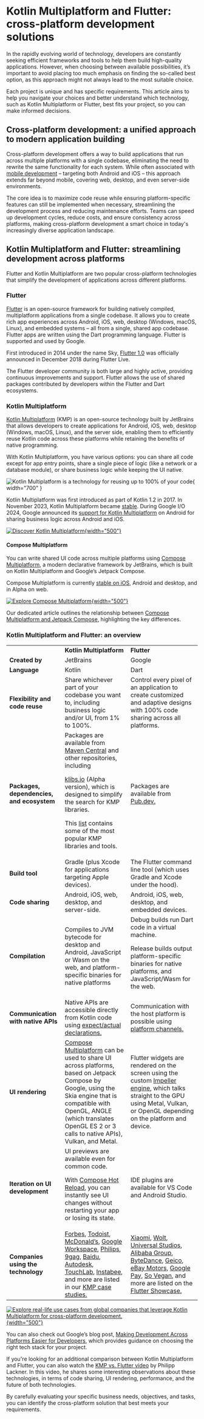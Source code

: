# Kotlin Multiplatform and Flutter: cross-platform development solutions

[//]: # (description: This article explores Kotlin Multiplatform and Flutter, helping you to understand their capabilities and choose the right fit for your cross-platform project.) 

In the rapidly evolving world of technology, developers are constantly seeking efficient frameworks and tools to help them build high-quality applications. However, when choosing between available possibilities, it’s important to avoid placing too much emphasis on finding the so-called best option, as this approach might not always lead to the most suitable choice.

Each project is unique and has specific requirements. This article aims to help you navigate your choices and better understand which technology, such as Kotlin Multiplatform or Flutter, best fits your project, so you can make informed decisions.

## Cross-platform development: a unified approach to modern application building

Cross-platform development offers a way to build applications that run across multiple platforms with a single codebase, eliminating the need to rewrite the same functionality for each system. While often associated with [mobile development](cross-platform-mobile-development.md) – targeting both Android and iOS – this approach extends far beyond mobile, covering web, desktop, and even server-side environments.

The core idea is to maximize code reuse while ensuring platform-specific features can still be implemented when necessary, streamlining the development process and reducing maintenance efforts. Teams can speed up development cycles, reduce costs, and ensure consistency across platforms, making cross-platform development a smart choice in today's increasingly diverse application landscape.

## Kotlin Multiplatform and Flutter: streamlining development across platforms

Flutter and Kotlin Multiplatform are two popular cross-platform technologies that simplify the development of applications across different platforms.

### Flutter

[Flutter](https://flutter.dev/) is an open-source framework for building natively compiled, multiplatform applications from a single codebase. It allows you to create rich app experiences across Android, iOS, web, desktop (Windows, macOS, Linux), and embedded systems – all from a single, shared app codebase. Flutter apps are written using the Dart programming language. Flutter is supported and used by Google.

First introduced in 2014 under the name Sky, [Flutter 1.0](https://developers.googleblog.com/en/flutter-10-googles-portable-ui-toolkit/) was officially announced in December 2018 during Flutter Live.

The Flutter developer community is both large and highly active, providing continuous improvements and support. Flutter allows the use of shared packages contributed by developers within the Flutter and Dart ecosystems.

### Kotlin Multiplatform

[Kotlin Multiplatform](https://www.jetbrains.com/kotlin-multiplatform/) (KMP) is an open-source technology built by JetBrains that allows developers to create applications for Android, iOS, web, desktop (Windows, macOS, Linux), and the server side, enabling them to efficiently reuse Kotlin code across these platforms while retaining the benefits of native programming.

With Kotlin Multiplatform, you have various options: you can share all code except for app entry points, share a single piece of logic (like a network or a database module), or share business logic while keeping the UI native.

![Kotlin Multiplatform is a technology for reusing up to 100% of your code](kmp-logic-and-ui.svg){ width="700" }

Kotlin Multiplatform was first introduced as part of Kotlin 1.2 in 2017. In November 2023, Kotlin Multiplatform became [stable](https://blog.jetbrains.com/kotlin/2023/11/kotlin-multiplatform-stable/). During Google I/O 2024, Google announced its [support for Kotlin Multiplatform](https://android-developers.googleblog.com/2024/05/android-support-for-kotlin-multiplatform-to-share-business-logic-across-mobile-web-server-desktop.html) on Android for sharing business logic across Android and iOS.

[![Discover Kotlin Multiplatform](discover-kmp.svg){width="500"}](https://www.jetbrains.com/kotlin-multiplatform/)

#### Compose Multiplatform

You can write shared UI code across multiple platforms using [Compose Multiplatform](https://www.jetbrains.com/compose-multiplatform/), a modern declarative framework by JetBrains, which is built on Kotlin Multiplatform and Google’s Jetpack Compose.

Compose Multiplatform is currently [stable on iOS](https://blog.jetbrains.com/kotlin/2025/05/compose-multiplatform-1-8-0-released-compose-multiplatform-for-ios-is-stable-and-production-ready/), Android and desktop, and in Alpha on web.

[![Explore Compose Multiplatform](explore-compose.svg){width="500"}](https://www.jetbrains.com/compose-multiplatform/)

Our dedicated article outlines the relationship between [Compose Multiplatform and Jetpack Compose](compose-multiplatform-and-jetpack-compose.md), highlighting the key differences.

### Kotlin Multiplatform and Flutter: an overview

<table style="both">
    <tr>
        <td></td>
        <td><b>Kotlin Multiplatform</b></td>
        <td><b>Flutter</b></td>
    </tr>
    <tr>
        <td><b>Created by</b></td>
        <td>JetBrains</td>
        <td>Google</td>
    </tr>
    <tr>
        <td><b>Language</b></td>
        <td>Kotlin</td>
        <td>Dart</td>
    </tr>
    <tr>
        <td><b>Flexibility and code reuse</b></td>
        <td>Share whichever part of your codebase you want to, including business logic and/or UI, from 1% to 100%.</td>
        <td>Сontrol every pixel of an application to create customized and adaptive designs with 100% code sharing across all platforms.</td>
    </tr>
    <tr>
        <td><b>Packages, dependencies, and ecosystem</b></td>
        <td>Packages are available from <a href="https://central.sonatype.com/">Maven Central</a> and other repositories, including
            <p><a href="http://klibs.io">klibs.io</a> (Alpha version), which is designed to simplify the search for KMP libraries.</p>
            <p>This <a href="https://github.com/terrakok/kmp-awesome">list</a> contains some of the most popular KMP libraries and tools.</p> </td>
        <td>Packages are available from <a href="https://pub.dev/">Pub.dev.</a></td>
    </tr>
    <tr>
        <td><b>Build tool</b></td>
        <td>Gradle (plus Xcode for applications targeting Apple devices).</td>
        <td>The Flutter command line tool (which uses Gradle and Xcode under the hood).</td>
    </tr>
    <tr>
        <td><b>Code sharing</b></td>
        <td>Android, iOS, web, desktop, and server-side.</td>
        <td>Android, iOS, web, desktop, and embedded devices.</td>
    </tr>
    <tr>
        <td><b>Compilation</b></td>
        <td>Compiles to JVM bytecode for desktop and Android, JavaScript or Wasm on the web, and platform-specific binaries for native platforms</td>
        <td>Debug builds run Dart code in a virtual machine.
        <p>Release builds output platform-specific binaries for native platforms, and JavaScript/Wasm for the web.</p>
        </td>
    </tr>
    <tr>
        <td><b>Communication with native APIs</b></td>
        <td>Native APIs are accessible directly from Kotlin code using <a href="multiplatform-expect-actual.md">expect/actual declarations.</a></td>
        <td>Communication with the host platform is possible using <a href="https://docs.flutter.dev/platform-integration/platform-channels">platform channels.</a></td>
    </tr>
    <tr>
        <td><b>UI rendering</b></td>
        <td><a href="https://www.jetbrains.com/compose-multiplatform/">Compose Multiplatform</a> can be used to share UI across platforms, based on Jetpack Compose by Google, using the Skia engine that is compatible with OpenGL, ANGLE (which translates OpenGL ES 2 or 3 calls to native APIs), Vulkan, and Metal.</td>
        <td>Flutter widgets are rendered on the screen using the custom <a href="https://docs.flutter.dev/perf/impeller">Impeller engine</a>, which talks straight to the GPU using Metal, Vulkan, or OpenGL depending on the platform and device.</td>
    </tr>
    <tr>
        <td><b>Iteration on UI development</b></td>
        <td>UI previews are available even for common code.
        <p>With <a href="compose-hot-reload.md">Compose Hot Reload</a>, you can instantly see UI changes without restarting your app or losing its state.</p></td>
        <td>IDE plugins are available for VS Code and Android Studio.</td>
    </tr>
    <tr>
        <td><b>Companies using the technology</b></td>
        <td><a href="https://www.forbes.com/sites/forbes-engineering/2023/11/13/forbes-mobile-app-shifts-to-kotlin-multiplatform/">Forbes</a>, <a href="https://www.youtube.com/watch?v=z-o9MqN86eE">Todoist</a>, <a href="https://medium.com/mcdonalds-technical-blog/mobile-multiplatform-development-at-mcdonalds-3b72c8d44ebc">McDonald’s</a>, <a href="https://www.youtube.com/watch?v=5sOXv-X43vc">Google Workspace</a>, <a href="https://www.youtube.com/watch?v=hZPL8QqiLi8">Philips</a>, <a href="https://raymondctc.medium.com/adopting-kotlin-multiplatform-mobile-kmm-on-9gag-app-dfe526d9ce04">9gag</a>, <a href="https://kotlinlang.org/lp/multiplatform/case-studies/baidu">Baidu</a>, <a href="https://kotlinlang.org/lp/multiplatform/case-studies/autodesk/">Autodesk</a>, <a href="https://touchlab.co/">TouchLab</a>, <a href="https://www.youtube.com/watch?v=YsQ-2lQYQ8M">Instabee</a>, and more are listed in our <a href="case-studies.topic">KMP case studies.</a></td>
        <td><a href="https://flutter.dev/showcase/xiaomi">Xiaomi</a>, <a href="https://flutter.dev/showcase/wolt">Wolt</a>, <a href="https://flutter.dev/showcase/universal-studios">Universal Studios</a>, <a href="https://flutter.dev/showcase/alibaba-group">Alibaba Group</a>, <a href="https://flutter.dev/showcase/bytedance">ByteDance</a>, <a href="https://www.geico.com/techblog/flutter-as-the-multi-channel-ux-framework/">Geico</a>, <a href="https://flutter.dev/showcase/ebay">eBay Motors</a>, <a href="https://flutter.dev/showcase/google-pay">Google Pay</a>, <a href="https://flutter.dev/showcase/so-vegan">So Vegan</a>, and more are listed on the <a href="https://flutter.dev/showcase">Flutter Showcase.</a></td>
    </tr>
</table>

[![Explore real-life use cases from global companies that leverage Kotlin Multiplatform for cross-platform development.](kmp-use-cases-1.svg){width="500"}](case-studies.topic)

You can also check out Google’s blog post, [Making Development Across Platforms Easier for Developers](https://developers.googleblog.com/en/making-development-across-platforms-easier-for-developers/), which provides guidance on choosing the right tech stack for your project.

If you're looking for an additional comparison between Kotlin Multiplatform and Flutter, you can also watch the [KMP vs. Flutter video](https://www.youtube.com/watch?v=dzog64ENKG0) by Philipp Lackner. In this video, he shares some interesting observations about these technologies, in terms of code sharing, UI rendering, performance, and the future of both technologies.

By carefully evaluating your specific business needs, objectives, and tasks, you can identify the cross-platform solution that best meets your requirements.




